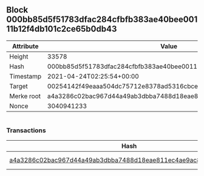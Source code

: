## Block 000bb85d5f51783dfac284cfbfb383ae40bee00111b12f4db101c2ce65b0db43

Attribute | Value
--- | ---
Height | 33578
Hash | 000bb85d5f51783dfac284cfbfb383ae40bee00111b12f4db101c2ce65b0db43
Timestamp | 2021-04-24T02:25:54+00:00
Target | 00254142f49eaaa504dc75712e8378ad5316cbcead634704b3734b6271167cc4
Merke root | a4a3286c02bac967d44a49ab3dbba7488d18eae811ec4ae9ac821d682fa9d3b1
Nonce | 3040941233

```

```

### Transactions

Hash | Amount
--- | ---
[a4a3286c02bac967d44a49ab3dbba7488d18eae811ec4ae9ac821d682fa9d3b1](a4a3286c02bac967d44a49ab3dbba7488d18eae811ec4ae9ac821d682fa9d3b1.md) | 10.00000000 SKEPTI 
